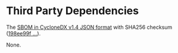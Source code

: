 # Third Party Dependencies

<!--[[[fill sbom_sha256()]]]-->
The [SBOM in CycloneDX v1.4 JSON format](https://git.sr.ht/~sthagen/partitionsets/blob/default/sbom.json) with SHA256 checksum ([198ee99f ...](https://git.sr.ht/~sthagen/partitionsets/blob/default/sbom.json.sha256 "sha256:198ee99f648f88dd831fd2e260a65950ab32ccbbdaf09203e7a0ba387b002cf9")).
<!--[[[end]]] (checksum: 5dce642c59e11873d8d2ab9f4dbccb43)-->

None.

